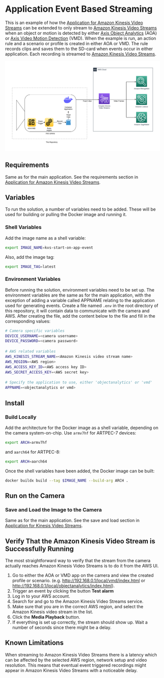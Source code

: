 # Application Event Based Streaming

This is an example of how the [Application for Amazon Kinesis Video Streams](../README.md)
can be extended to only stream to [Amazon Kinesis Video Streams](https://aws.amazon.com/kinesis/video-streams/) when an object or
motion is detected by either [Axis Object Analytics](https://www.axis.com/products/axis-object-analytics) (AOA) or
[Axis Video Motion Detection](https://www.axis.com/products/axis-video-motion-detection) (VMD). When the example is run, an
action rule and a scenario or profile is created in either AOA or VMD. The rule records clips and saves them to the SD-card when
events occur in either application. Each recording is streamed to
[Amazon Kinesis Video Streams](https://aws.amazon.com/kinesis/video-streams/).

![diagram](./../assets/start-on-app-event.png)

## Requirements

Same as for the main application. See the requirements section in [Application for Amazon Kinesis Video Streams](../README.md).

## Variables

To run the solution, a number of variables need to be added. These will be used for building or pulling the Docker image and
running it.

### Shell Variables

Add the image name as a shell variable:

```sh
export IMAGE_NAME=kvs-start-on-app-event
```

Also, add the image tag:

```sh
export IMAGE_TAG=latest
```

### Environment Variables

Before running the solution, environment variables need to be set up. The environment variables are the same as for the main
application, with the exception of adding a variable called APPNAME relating to the application used for generating events.
Create a file named `.env` in the root directory of this repository, it will contain data to communicate with the camera and
AWS. After creating the file, add the content below to the file and fill in the corresponding values:

```sh
# Camera specific variables
DEVICE_USERNAME=<camera username>
DEVICE_PASSWORD=<camera password>

# AWS related variables
AWS_KINESIS_STREAM_NAME=<Amazon Kinesis video stream name>
AWS_REGION=<AWS region>
AWS_ACCESS_KEY_ID=<AWS access key ID>
AWS_SECRET_ACCESS_KEY=<AWS secret key>

# Specify the application to use, either 'objectanalytics' or 'vmd'
APPNAME=<objectanalytics or vmd>
```

## Install

### Build Locally

Add the architecture for the Docker image as a shell variable, depending on the camera
system-on-chip. Use `armv7hf` for ARTPEC-7 devices:

```sh
export ARCH=armv7hf
```

and `aarch64` for ARTPEC-8:

```sh
export ARCH=aarch64
```

Once the shell variables have been added, the Docker image can be built:

```sh
docker buildx build --tag $IMAGE_NAME --build-arg ARCH .
```

## Run on the Camera

### Save and Load the Image to the Camera

Same as for the main application. See the save and load section in [Application for Kinesis Video Streams](../README.md).

## Verify That the Amazon Kinesis Video Stream is Successfully Running

The most straightforward way to verify that the stream from the camera actually
reaches Amazon Kinesis Video Streams is to do it from the AWS UI.

1. Go to either the AOA or VMD app on the camera and view the created profile or scenario.
(e.g. <http://192.168.0.1/local/vmd/index.html> or  <http://192.168.0.1/local/objectanalytics/index.html>).
2. Trigger an event by clicking the button **Test alarm**
3. Log in to your AWS account.
4. Search for and go to the Amazon Kinesis Video Streams service.
5. Make sure that you are in the correct AWS region, and select the Amazon Kinesis
video stream in the list.
6. Click the **Media Playback** button.
7. If everything is set up correctly, the stream should show up. Wait a number
of seconds since there might be a delay.

## Known Limitations

When streaming to Amazon Kinesis Video Streams there is a latency which can be
affected by the selected AWS region, network setup and video resolution. This means that eventual event triggered recordings might
appear in Amazon Kinesis Video Streams with a noticeable delay.
